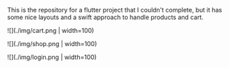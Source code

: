 This is the repository for a flutter project that I couldn't complete,
but it has some nice layouts and a swift approach to handle products and cart.

![](./img/cart.png | width=100)

![](./img/shop.png | width=100)

![](./img/login.png | width=100)
